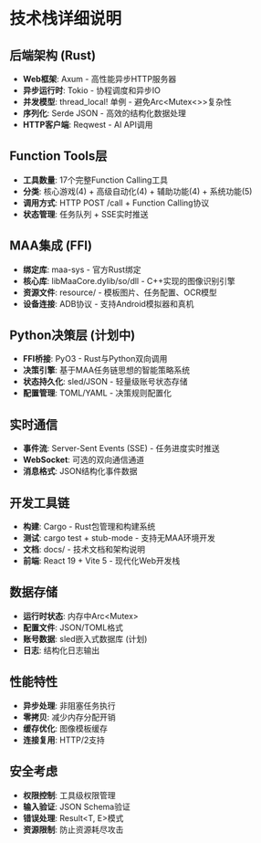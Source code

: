 # 技术栈详细说明

## 后端架构 (Rust)
- **Web框架**: Axum - 高性能异步HTTP服务器
- **异步运行时**: Tokio - 协程调度和异步IO
- **并发模型**: thread_local! 单例 - 避免Arc<Mutex<>>复杂性
- **序列化**: Serde JSON - 高效的结构化数据处理
- **HTTP客户端**: Reqwest - AI API调用

## Function Tools层
- **工具数量**: 17个完整Function Calling工具
- **分类**: 核心游戏(4) + 高级自动化(4) + 辅助功能(4) + 系统功能(5)
- **调用方式**: HTTP POST /call + Function Calling协议
- **状态管理**: 任务队列 + SSE实时推送

## MAA集成 (FFI)
- **绑定库**: maa-sys - 官方Rust绑定
- **核心库**: libMaaCore.dylib/so/dll - C++实现的图像识别引擎
- **资源文件**: resource/ - 模板图片、任务配置、OCR模型
- **设备连接**: ADB协议 - 支持Android模拟器和真机

## Python决策层 (计划中)
- **FFI桥接**: PyO3 - Rust与Python双向调用
- **决策引擎**: 基于MAA任务链思想的智能策略系统
- **状态持久化**: sled/JSON - 轻量级账号状态存储
- **配置管理**: TOML/YAML - 决策规则配置化

## 实时通信
- **事件流**: Server-Sent Events (SSE) - 任务进度实时推送
- **WebSocket**: 可选的双向通信通道
- **消息格式**: JSON结构化事件数据

## 开发工具链
- **构建**: Cargo - Rust包管理和构建系统
- **测试**: cargo test + stub-mode - 支持无MAA环境开发
- **文档**: docs/ - 技术文档和架构说明
- **前端**: React 19 + Vite 5 - 现代化Web开发栈

## 数据存储
- **运行时状态**: 内存中Arc<Mutex<TaskStatus>>
- **配置文件**: JSON/TOML格式
- **账号数据**: sled嵌入式数据库 (计划)
- **日志**: 结构化日志输出

## 性能特性
- **异步处理**: 非阻塞任务执行
- **零拷贝**: 减少内存分配开销  
- **缓存优化**: 图像模板缓存
- **连接复用**: HTTP/2支持

## 安全考虑
- **权限控制**: 工具级权限管理
- **输入验证**: JSON Schema验证
- **错误处理**: Result<T, E>模式
- **资源限制**: 防止资源耗尽攻击